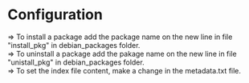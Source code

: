 # Configuration

=> To install a package add the package name on the new line in file "install_pkg" in debian_packages folder.                                              
=> To uninstall a package add the pakage name on the new line in file "unistall_pkg" in debian_packages folder.                                
=> To set the index file content, make a change in the metadata.txt file.
